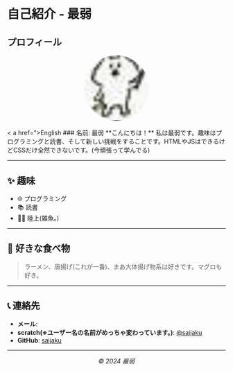 # 自己紹介 - 最弱

## プロフィール
<p align="center">
  <img src="jaku.png" alt="プロフィール写真" style="width: 150px; border-radius: 50%;">
</p>
< a href=">English</a>
### 名前: 最弱  
**こんにちは！** 私は最弱です。趣味はプログラミングと読書、そして新しい挑戦をすることです。HTMLやJSはできるけどCSSだけ全然できないです。(今頑張って学んでる)

---

## ✨ 趣味
- 🌐 プログラミング
- 📚 読書
- 🏃🏽 陸上(雑魚。)

---

## 🍣 好きな食べ物
> ラーメン、唐揚げ(これが一番)、まあ大体揚げ物系は好きです。マグロも好き。


---
## 

## 📞 連絡先
- **メール**: 
- **scratch(※ユーザー名の名前がめっちゃ変わっています。)**: [@saijaku](https://scratch.mit.edu/users/-1023_/)  
- **GitHub**: [saijaku](https://github.com/saijaku)

---

<p align="center">
  <i>&copy; 2024 最弱</i>
</p>
